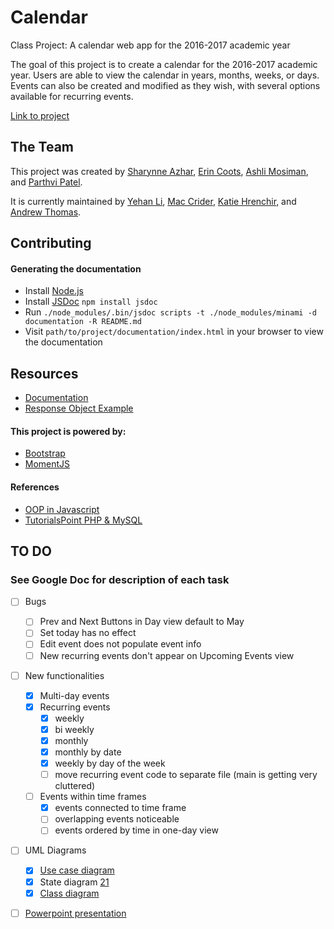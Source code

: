 # Calendar
Class Project: A calendar web app for the 2016-2017 academic year

The goal of this project is to create a calendar for the 2016-2017 academic year. Users are able to view the calendar in years, months, weeks, or days. Events can also be created and modified as they wish, with several options available for recurring events.

[Link to project][20]

## The Team
This project was created by [Sharynne Azhar][1], [Erin Coots][2], [Ashli Mosiman][3], and [Parthvi Patel][4].

It is currently maintained by [Yehan Li][13], [Mac Crider][14], [Katie Hrenchir][15], and [Andrew Thomas][16].

## Contributing
#### Generating the documentation
- Install [Node.js][10]
- Install [JSDoc][11] `npm install jsdoc`
- Run `./node_modules/.bin/jsdoc scripts -t ./node_modules/minami -d documentation -R README.md`
- Visit `path/to/project/documentation/index.html` in your browser to view the documentation

## Resources
- [Documentation][9]
- [Response Object Example][12]

#### This project is powered by:
- [Bootstrap][5]
- [MomentJS][6]

#### References
- [OOP in Javascript][7]
- [TutorialsPoint PHP & MySQL][8]

## TO DO
### See Google Doc for description of each task
- [ ] Bugs
	- [ ] Prev and Next Buttons in Day view default to May
	- [ ] Set today has no effect
	- [ ] Edit event does not populate event info 
	- [ ] New recurring events don't appear on Upcoming Events view

- [ ] New functionalities 
	- [x] Multi-day events
	- [x] Recurring events
		- [x] weekly
		- [x] bi weekly
		- [x] monthly
		- [x] monthly by date
		- [x] weekly by day of the week
		- [ ] move recurring event code to separate file (main is getting very cluttered)
	- [ ] Events within time frames
		- [x] events connected to time frame
		- [ ] overlapping events noticeable
		- [ ] events ordered by time in one-day view

- [ ] UML Diagrams
	- [x] [Use case diagram][17]
	- [x] State diagram [21]
	- [x] [Class diagram][18]
- [ ] [Powerpoint presentation][19]
 


[1]: https://github.com/sharynneazhar
[2]: https://github.com/erincoots
[3]: https://github.com/ashlimosiman
[4]: https://github.com/parthvip28
[5]: http://getbootstrap.com/
[6]: http://momentjs.com/
[7]: http://javascriptissexy.com/oop-in-javascript-what-you-need-to-know/
[8]: https://www.tutorialspoint.com/php/php_and_mysql.htm
[9]: http://people.eecs.ku.edu/~khrenchi/eecs448-calendar/documentation/jsdoc/index.html
[10]: https://nodejs.org/en/
[11]: http://usejsdoc.org/index.html
[12]: http://people.eecs.ku.edu/~sazhar/eecs448-calendar/api/client.php
[13]: https://github.com/greatyehanli
[14]: https://github.com/cridermac
[15]: https://github.com/katiehrenchir
[16]: https://github.com/athoma35
[17]: https://www.gliffy.com/go/share/sxeeietn5l7dskj98j8c
[18]: https://www.gliffy.com/go/share/sysei22t05aoidstaqd8
[19]: https://docs.google.com/presentation/d/1GBB32DcERaA_XULjjFI0zDkwHPyXx6EWmfzPKJUnaTo/edit?usp=sharing
[20]: https://people.eecs.ku.edu/~khrenchi/eecs448-calendar/index.html
[21]: https://www.gliffy.com/go/html5/11275407
